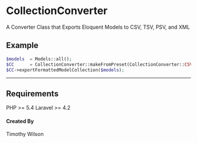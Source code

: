 # CollectionConverter
A Converter Class that Exports Eloquent Models to CSV, TSV, PSV, and XML

## Example
```php
$models  = Models::all();                                                           
$CC      = CollectionConverter::makeFromPreset(CollectionConverter::CSV, "testing");
$CC->exportFormattedModelCollection($models);                                       
```
______________________________
## Requirements
PHP     >= 5.4
Laravel >= 4.2

#### Created By
Timothy Wilson
